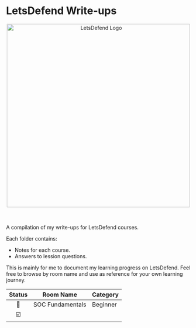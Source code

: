 # LetsDefend Write-ups

<p align="center">
  <img src="https://app.letsdefend.io/images/logo-ld.svg" alt="LetsDefend Logo" width="500"/><br><br>
</p>

##
A compilation of my write-ups for LetsDefend courses.

Each folder contains:
- Notes for each course.
- Answers to lession questions.

This is mainly for me to document my learning progress on LetsDefend. Feel free to browse by room name and use as reference for your own learning journey.

| Status       | Room Name           | Category        |
|:------------:|---------------------|-----------------|
| 🔄 | SOC Fundamentals | Beginner |
| ☑️ |  |  |
